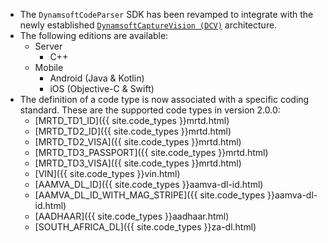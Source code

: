 * The `DynamsoftCodeParser` SDK has been revamped to integrate with the newly established [`DynamsoftCaptureVision (DCV)`](https://www.dynamsoft.com/capture-vision/docs/core/architecture/index.html) architecture.
* The following editions are available:
  * Server
    * C++
  * Mobile
    * Android (Java & Kotlin)
    * iOS (Objective-C & Swift)
* The definition of a code type is now associated with a specific coding standard. These are the supported code types in version 2.0.0:
  * [MRTD_TD1_ID]({{ site.code_types }}mrtd.html)
  * [MRTD_TD2_ID]({{ site.code_types }}mrtd.html)
  * [MRTD_TD2_VISA]({{ site.code_types }}mrtd.html)
  * [MRTD_TD3_PASSPORT]({{ site.code_types }}mrtd.html)
  * [MRTD_TD3_VISA]({{ site.code_types }}mrtd.html)
  * [VIN]({{ site.code_types }}vin.html)
  * [AAMVA_DL_ID]({{ site.code_types }}aamva-dl-id.html)
  * [AAMVA_DL_ID_WITH_MAG_STRIPE]({{ site.code_types }}aamva-dl-id.html)
  * [AADHAAR]({{ site.code_types }}aadhaar.html)
  * [SOUTH_AFRICA_DL]({{ site.code_types }}za-dl.html)
